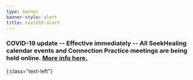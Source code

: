 ```yaml
---
type: banner
banner-style: alert
title: covid19-alert
---
```


### COVID-19 update -- Effective immediately -- All SeekHealing calendar events and Connection Practice meetings are being held online. [More info here.](https://mailchi.mp/0d68c7f51eaa/covid-19-update-seek-is-going-digital?e=f9f1b37056)
{:class="text-left"}
